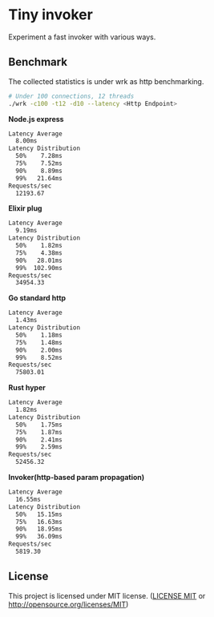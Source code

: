 # Tiny invoker

Experiment a fast invoker with various ways.

## Benchmark

The collected statistics is under wrk as http benchmarking.

```bash
# Under 100 connections, 12 threads
./wrk -c100 -t12 -d10 --latency <Http Endpoint>
```

**Node.js express**

```bash
Latency Average
  8.00ms
Latency Distribution
  50%    7.28ms
  75%    7.52ms
  90%    8.89ms
  99%   21.64ms
Requests/sec
  12193.67
```

**Elixir plug**

```bash
Latency Average
  9.19ms
Latency Distribution
  50%    1.82ms
  75%    4.38ms
  90%   28.01ms
  99%  102.90ms
Requests/sec
  34954.33
```

**Go standard http**

```bash
Latency Average
  1.43ms
Latency Distribution
  50%    1.18ms
  75%    1.48ms
  90%    2.00ms
  99%    8.52ms
Requests/sec
  75803.01
```

**Rust hyper**

```bash
Latency Average
  1.82ms
Latency Distribution
  50%    1.75ms
  75%    1.87ms
  90%    2.41ms
  99%    2.59ms
Requests/sec
  52456.32
```

**Invoker(http-based param propagation)**

```bash
Latency Average
  16.55ms
Latency Distribution
  50%   15.15ms
  75%   16.63ms
  90%   18.95ms
  99%   36.09ms
Requests/sec
  5819.30
```

## License

This project is licensed under MIT license. ([LICENSE MIT](https://github.com/tz70s/tiny-invoker/blob/master/LICENSE) or http://opensource.org/licenses/MIT)
